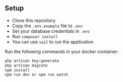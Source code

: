## Setup

- Clone this repository
- Copy the `.env.example` file to `.env`
- Set your database credentials in `.env`
- Run `composer install`
- You can use `sail` to run the application

Run the following commands in your docker container:

```bash
php artisan key:generate
php artisan migrate
npm install
npm run dev or npm run watch
